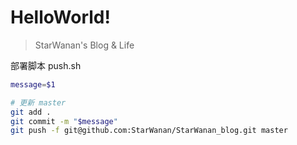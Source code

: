 # HelloWorld!

> StarWanan's Blog & Life

部署脚本 push.sh

```sh
message=$1

# 更新 master
git add .
git commit -m "$message"
git push -f git@github.com:StarWanan/StarWanan_blog.git master
```
